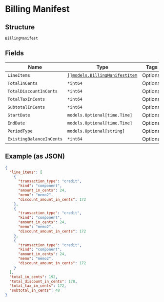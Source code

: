 
# Billing Manifest

## Structure

`BillingManifest`

## Fields

| Name | Type | Tags | Description |
|  --- | --- | --- | --- |
| `LineItems` | [`[]models.BillingManifestItem`](../../doc/models/billing-manifest-item.md) | Optional | - |
| `TotalInCents` | `*int64` | Optional | - |
| `TotalDiscountInCents` | `*int64` | Optional | - |
| `TotalTaxInCents` | `*int64` | Optional | - |
| `SubtotalInCents` | `*int64` | Optional | - |
| `StartDate` | `models.Optional[time.Time]` | Optional | - |
| `EndDate` | `models.Optional[time.Time]` | Optional | - |
| `PeriodType` | `models.Optional[string]` | Optional | - |
| `ExistingBalanceInCents` | `*int64` | Optional | - |

## Example (as JSON)

```json
{
  "line_items": [
    {
      "transaction_type": "credit",
      "kind": "component",
      "amount_in_cents": 24,
      "memo": "memo2",
      "discount_amount_in_cents": 172
    },
    {
      "transaction_type": "credit",
      "kind": "component",
      "amount_in_cents": 24,
      "memo": "memo2",
      "discount_amount_in_cents": 172
    },
    {
      "transaction_type": "credit",
      "kind": "component",
      "amount_in_cents": 24,
      "memo": "memo2",
      "discount_amount_in_cents": 172
    }
  ],
  "total_in_cents": 192,
  "total_discount_in_cents": 178,
  "total_tax_in_cents": 172,
  "subtotal_in_cents": 48
}
```

